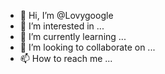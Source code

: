 - 👋 Hi, I’m @Lovygoogle
- 👀 I’m interested in ...
- 🌱 I’m currently learning ...
- 💞️ I’m looking to collaborate on ...
- 📫 How to reach me ...

<!---
Lovygoogle/Lovygoogle is a ✨ special ✨ repository because its `README.md` (this file) appears on your GitHub profile.
You can click the Preview link to take a look at your changes.
--->
